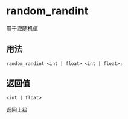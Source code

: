 # random_randint

用于取随机值

## 用法

```random_randint <int | float> <int | float>;```

## 返回值

`<int | float>`

[返回上级](../index.md)